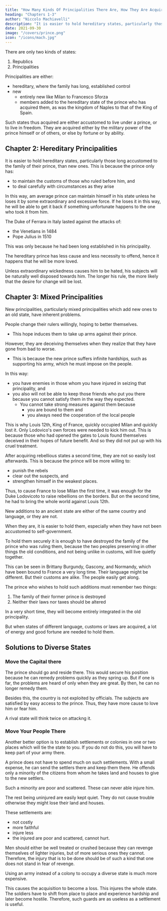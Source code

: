 ```yaml
---
title: "How Many Kinds Of Principalities There Are, How They Are Acquired"
heading: "Chapters 1-3"
author: "Niccolo Machiavelli"
description: "It is easier to hold hereditary states, particularly those long accustomed to the family of their prince, than new ones"
date: 2021-09-30
image: "/covers/prince.png"
icon: "/icons/mach.jpg"
---
```



There are only two kinds of states:

1. Republics
2. Principalities

Principalities are either:
- hereditary, where the family has long, established control
- new
  - entirely new like Milan to Francesco Sforza
  - members added to the hereditary state of the prince who has acquired them, as was the kingdom of Naples to that of the King of Spain.

Such states thus acquired are either accustomed to live under a prince, or to live in freedom. They are acquired either by the military power of the prince himself or of others, or else by fortune or by ability.


## Chapter 2: Hereditary Principalities

<!-- I will only talk about principalities.  -->

It is easier to hold hereditary states, particularly those long accustomed to the family of their prince, than new ones. This is because the prince only has:
- to maintain the customs of those who ruled before him, and
- to deal carefully with circumstances as they arise 

In this way, am average prince can maintain himself in his state unless he loses it by some extraordinary and excessive force. If he loses it in this way, he will be able to get it back if something unfortunate happens to the one who took it from him. 

The Duke of Ferrara in Italy lasted against the attacks of:
- the Venetians in 1484
- Pope Julius in 1510

This was only because he had been long established in his principality. 

The hereditary prince has less cause and less necessity to offend, hence it happens that he will be more loved.

Unless extraordinary wickedness causes him to be hated, his subjects will be naturally well disposed towards him. The longer his rule, the more likely that the desire for change will be lost. <!-- One change always increases the possibility of another. -->


## Chapter 3: Mixed Principalities

New principalities, particularly mixed principalities which add new ones to an old state, have inherent problems. <!--  difficulties. These difficulties arise chiefly from an inherent problem which is there in all new principalities.  -->

People change their rulers willingly, hoping to better themselves. 
- This hope induces them to take up arms against their prince. 

However, they are deceiving themselves when they realize that they have gone from bad to worse. 
- This is because the new prince suffers infinite hardships, such as supporting his army, which he must impose on the people. 

<!-- partly a result of another natural and common necessity, which is that those who have submitted to the  have to support his army and suffer  -->

In this way:
- you have enemies in those whom you have injured in seizing that principality, and
- you also will not be able to keep those friends who put you there because you cannot satisfy them in the way they expected. 
  - You cannot take strong measures against them because
    - you are bound to them and
    - you always need the cooperation of the local people

This is why Louis 12th, King of France, quickly occupied Milan and quickly lost it. Only Lodovico's own forces were needed to kick him out. This is because those who had opened the gates to Louis found themselves deceived in their hopes of future benefit. And so they did not put up with his cruel treatment. 

After acquiring rebellious states a second time, they are not so easily lost afterwards. This is because the prince will be more willing to:
- punish the rebels
- clear out the suspects, and
- strengthen himself in the weakest places. 

Thus, to cause France to lose Milan the first time, it was enough for the Duke Lodovicoto to raise rebellions on the borders. But on the second time, he had to bring the whole world against Louis 12th.

<!-- Nevertheless, Milan was taken from France both the first and the second time. The general reasons for the first time have been discussed. It remains to name those for the second, and to see what resources the King of France had, and what any one in his situation would have had for maintaining himself more securely in his acquisition. -->

New additions to an ancient state are either of the same country and language, or they are not. 

When they are, it is easier to hold them, especially when they have not been accustomed to self-government. 

To hold them securely it is enough to have destroyed the family of the prince who was ruling them, because the two peoples preserving in other things the old conditions, and not being unlike in customs, will live quietly together. 

This can be seen in Brittany Burgundy, Gascony, and Normandy, which have been bound to France a very long time. Their language might be different. But their customs are alike.  The people easily get along.

The prince who wishes to hold such additions must remember two things:

1. The family of their former prince is destroyed
2. Neither their laws nor taxes should be altered

In a very short time, they will become entirely integrated in the old principality.

But when states of different language, customs or laws are acquired, a lot of energy and good fortune are needed to hold them.


## Solutions to Diverse States

### Move the Capital there

The prince should go and reside there. This would secure his position because he can remedy problems quickly as they spring up. But if one is far, the problems are heard of only when they are great. By then, he can no longer remedy them. 

Besides this, the country is not exploited by officials. The subjects are satisfied by easy access to the prince. Thus, they have more cause to love him or fear him. 

A rival state will think twice on attackng it.  

<!-- He who would attack that state from the outside must have the greatest caution.  -->

<!-- As long as the prince resides there it can only be taken from him with the greatest difficulty. -->

### Move Your People There

Another better option is to establish settlements or colonies in one or two places which will tie the state to you. If you do not do this, you will have to keep part of your army there. 

A prince does not have to spend much on such settlements. With a small expense, he can send the settlers there and keep them there. He offends only a minority of the citizens from whom he takes land and houses to give to the new settlers. 

Such a minority are poor and scattered. These can never able injure him. 

The rest being uninjured are easily kept quiet. They do not cause trouble otherwise they might lose their land and houses. 

These settlements are:
- not costly
- more faithful
- injure less
- the injured are poor and scattered, cannot hurt.

Men should either be well treated or crushed because they can revenge themselves of lighter injuries, but of more serious ones they cannot. Therefore, the injury that is to be done should be of such a kind that one does not stand in fear of revenge.

Using an army instead of a colony to occupy a diverse state is much more expensive. <!-- , having to spend on the military presence all the income from the state.  -->

This causes the acquisition to become a loss. This injures the whole state. <!-- , and many more are upset, because the whole state is injured. --> The soldiers have to shift from place to place and experience hardship and later become hostile. <!-- They become enemies who, while beaten on their own ground, are yet able to do hurt.  --> Therefore, such guards are as useless as a settlement is useful.


